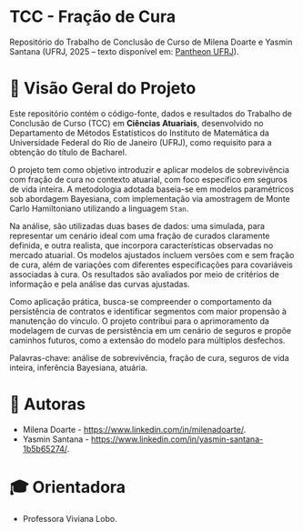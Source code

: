 # TCC - Fração de Cura
Repositório do Trabalho de Conclusão de Curso de Milena Doarte e Yasmin Santana (UFRJ, 2025 – texto disponível em: [Pantheon UFRJ](http://hdl.handle.net/11422/26535)).

# 📝 Visão Geral do Projeto

Este repositório contém o código-fonte, dados e resultados do Trabalho de Conclusão de Curso (TCC) em **Ciências Atuariais**, desenvolvido no Departamento de Métodos Estatísticos do Instituto de Matemática da Universidade Federal do Rio de Janeiro (UFRJ), como requisito para a obtenção do título de Bacharel.

O projeto tem como objetivo introduzir e aplicar modelos de sobrevivência com fração de cura no contexto atuarial, com foco específico em seguros de vida inteira. A metodologia adotada baseia-se em modelos paramétricos sob abordagem Bayesiana, com implementação via amostragem de Monte Carlo Hamiltoniano utilizando a linguagem `Stan`.

Na análise, são utilizadas duas bases de dados: uma simulada, para representar um cenário ideal com uma fração de curados claramente definida, e outra realista, que incorpora características observadas no mercado atuarial. Os modelos ajustados incluem versões com e sem fração de cura, além de variações com diferentes especificações para covariáveis associadas à cura. Os resultados são avaliados por meio de critérios de informação e pela análise das curvas ajustadas.

Como aplicação prática, busca-se compreender o comportamento da persistência de contratos e identificar segmentos com maior propensão à manutenção do vínculo. O projeto contribui para o aprimoramento da modelagem de curvas de persistência em um cenário de seguros e propõe caminhos futuros, como a extensão do modelo para múltiplos desfechos.

Palavras-chave: análise de sobrevivência, fração de cura, seguros de vida inteira, inferência Bayesiana, atuária.

# 👥 Autoras

* Milena Doarte - https://www.linkedin.com/in/milenadoarte/.
* Yasmin Santana - https://www.linkedin.com/in/yasmin-santana-1b5b65274/.

# 🎓 Orientadora

* Professora Viviana Lobo.
